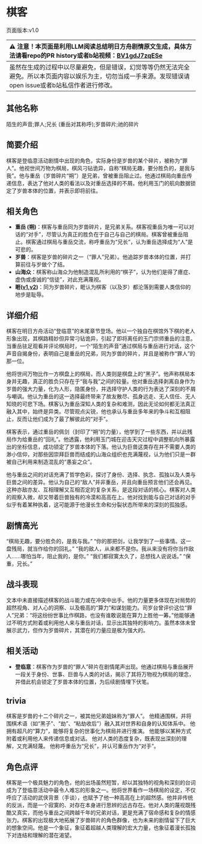 # 棋客
页面版本:v1.0
 

| :warning: 注意！本页面是利用LLM阅读总结明日方舟剧情原文生成，具体方法请看repo的PR history或者b站视频：[BV1gdJ7zqESe](https://www.bilibili.com/video/BV1gdJ7zqESe/)         |
|:----------------------------|
| 虽然在生成的过程中以尽量避免，但是错误，幻觉等等仍然无法完全避免。所以本页面内容以娱乐为主，切勿当成一手来源。发现错误请open issue或者b站私信作者进行修改。|



## 其他名称
陌生的声音;罪人;兄长 (重岳对其称呼);岁兽碎片;祂的碎片
## 简要介绍
棋客是登临意活动剧情中出现的角色，实际身份是岁兽的某个碎片，被称为“罪人”。他视世间万物为棋局，棋风刁钻诡异，自称“棋局无趣，要分胜负的，是我与我”。他与重岳（岁兽碎片“朔”）是兄弟，曾被重岳阻止过。他通过棋局向重岳传递信息，表达了他对人类的看法以及对重岳选择的不屑。他利用玉门的航向数据锁定了岁兽本体的位置，并表示即将前往。
## 相关角色
-   **重岳 (朔)**：棋客与重岳同为岁兽碎片，是兄弟关系。棋客视重岳为唯一可以对话的“对手”，尽管认为真正的胜负在于自己与自己的棋局。棋客曾被重岳阻止。棋客通过棋局与重岳交流，称呼重岳为“兄长”，认为重岳选择成为“人”是可悲的。
-   **岁兽**：棋客是岁兽的碎片之一（“罪人”兄弟）。他追踪岁兽本体的位置，并打算前往与岁做个了结。
-   **山海众**：棋客称山海众为他制造混乱所利用的“棋子”，认为他们是得了癔症、虚伪或虔诚的“信徒”，对此充满蔑视。
-   **睚([v1](extended_char_ya.md),[v2](../char_v3/extended_char_ya.md))**：同为岁兽碎片，睚认为棋客（以及岁）都沦落到需要人类信仰的地步是耻辱。
## 详细介绍
棋客在明日方舟活动“登临意”的末尾章节登场。他以一个独自在棋馆外下棋的老人形象出现，其棋路精妙但异常刁钻诡异，引起了即将离任的玉门宗师重岳的注意。当重岳驻足观看并评论棋局时，一个“陌生的声音”通过棋局与重岳进行对话，这个声音自揭身份，表明自己是重岳的兄弟，同为岁兽的碎片，并且是被称作“罪人”的那一位。

他将世间万物比作一方棋盘上的棋局，而人类则是棋盘上的“黑子”。他声称棋局本身并无趣，真正的胜负只存在于“我与我”之间的较量。他对重岳选择剥离自身作为岁兽的强大力量，化为人形，隐匿身份，并选择守护人类的行为表达了深刻的不屑与嘲讽。他认为重岳的这一选择最终带来了故友散尽、孤身远走、无人信任、无人知晓的可悲下场。棋客认为重岳深知人类的复杂和难测，因此无论如何都无法真正融入其中，始终是异类。尽管观点尖锐，他也承认与重岳多年来的争斗和互相阻止，反而让他们成为了最了解彼此的“对手”。

棋客表示，通过重岳的佩剑（封印了“朔”的力量），他学到了一些东西，并以此残局作为给重岳的“回礼”。他透露，他利用玉门城在迎击天灾过程中调整航向所暴露出的坐标信息，成功锁定了岁兽本体的下落。他认为巨兽这类存在并不需要人类的渺小信仰，对那些因崇拜巨兽而结成的山海众组织也充满蔑视，认为他们只是一群被自己利用来制造混乱的“愚妄之众”。

他与重岳之间的对话充满了哲学色彩，探讨了身份、选择、执念、孤独以及人类与巨兽之间的差异。他认为自己的“敌人”并非重岳，并且向重岳预言他们还会再见。这种亦敌亦友、互相理解又互相否定的复杂关系，是这段对话的核心。棋客对人类的观察入微，却又带着巨兽独有的冷漠和高高在上。他对找到能与自己对话的对手似乎有着某种执着，这可能源于他漫长生命和分裂状态所带来的深刻的孤独感。
## 剧情高光
“棋局无趣，要分胜负的，是我与我。”
“你的那把剑，让我学到了一些事情。这一盘残局，就当作给你的回礼。”
“我的敌人，从来都不是你。我从来没有将你当作敌人......哪怕当年，阻止我的，是你。”
“我们都寂寞太久了，总想找人说说话。”
“保重，兄长。”
## 战斗表现
文本中未直接描述棋客的战斗能力或在冲突中出手。他的力量更多体现在对局势的超然视角、对人心的洞察、以及极高的“算力”和谋划能力。司岁台曾评价这位“罪人”兄弟：“将这纷纷世事比作棋路，也没有谁敢说能在算力上胜他一筹。”他能够通过不明方式附着或利用他人来与重岳对话，显示出其独特的影响力。虽然本体未曾展示武力，但作为岁兽碎片，其潜在的力量应是极为强大的。
## 相关活动
-   **登临意**：棋客作为岁兽的“罪人”碎片在剧情尾声出现。他通过棋局与重岳展开一段关于身份、世事、巨兽与人类的对话，揭示了其将万物视为棋局的理念，并借此机会锁定了岁兽本体的位置，为后续剧情埋下伏笔。
## trivia
棋客是岁兽的十二个碎片之一，被其他兄弟姐妹称为“罪人”。
他精通围棋，并将围棋术语（如“黑子”、“劫”、“粘劫收后”）融入其对世界和自身的认知体系中。
他拥有超凡的“算力”，能够将复杂的世事化为棋局并进行推演。
他能够以某种方式附着或利用他人来传递信息或对话。
他对人类的态度复杂，既表现出深刻的理解，又充满轻蔑。
他称呼重岳为“兄长”，并认可重岳作为“对手”。
## 角色点评
棋客是一个极具魅力的角色，他的出场虽然短暂，却以其独特的视角和深刻的台词成为了登临意活动中最令人难忘的形象之一。他将世界看作一场棋局的设定，不仅呼应了活动的武侠背景（手谈），也赋予了他一种高高在上的超然感。他并非传统的反派，而是一个寂寞的、对存在本身进行思辨的远古存在。他对人类的蔑视既残酷又真实，而他与重岳之间跨越千年的兄弟对话，更是充满了宿命感和复杂的情感张力。棋客的出现极大地拓展了岁兽碎片的角色群像，也为未来的剧情留下了巨大的想象空间。他是一个象征，象征着超越人类理解的宏大力量，也象征着漫长孤独下对连结和理解的潜在渴望。